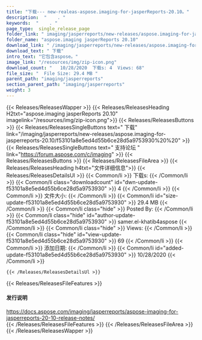 ```yaml
---
title: "下载--- new-realeas-aspose.imaging-for-jasperReports-20.10。" 
description:  "    . " 
keywords:  "    . " 
page_type:  single_release_page
folder_link: " imaging/jasperreports/new-releases/aspose.imaging-for-jasperreports-20.10/"
folder_name: "aspose.imaging jasperReports 20.10"
download_link: " /imaging/jasperreports/new-releases/aspose.imaging-for-jasperreports-20.10/f53101a8e5ed4d55b6ce28d5a9753930"
download_text: " 下载"
intro_text: "它包含aspose。"
image_link: "/resources/img/zip-icon.png"
download_count: "   10/28/2020  下载s: 4  Views: 68"
file_size: "  File Size: 29.4 MB "
parent_path: "imaging/jasperreports"
section_parent_path: "imaging/jasperreports"
weight: 3
---
```


{{< Releases/ReleasesWapper >}}
  {{< Releases/ReleasesHeading H2txt="aspose.imaging jasperReports 20.10" imagelink="/resources/img/zip-icon.png">}}
  {{< Releases/ReleasesButtons >}}
    {{< Releases/ReleasesSingleButtons text=" 下载" link="/imaging/jasperreports/new-releases/aspose.imaging-for-jasperreports-20.10/f53101a8e5ed4d55b6ce28d5a9753930%20%20" >}}
    {{< Releases/ReleasesSingleButtons text=" 支持论坛 " link="https://forum.aspose.com/c/imaging" >}}
  {{< Releases/ReleasesButtons >}}
  {{< Releases/ReleasesFileArea >}}
    {{< Releases/ReleasesHeading h4txt="文件详细信息">}}
    {{< Releases/ReleasesDetailsUl >}}
            {{< Common/li  >}} 下载s: {{< /Common/li >}} 
      {{< Common/li class="downloadcount" id="dwn-update-f53101a8e5ed4d55b6ce28d5a9753930" >}} 4 {{< /Common/li >}} 
      {{< Common/li  >}} 文件大小: {{< /Common/li >}} 
      {{< Common/li id="size-update-f53101a8e5ed4d55b6ce28d5a9753930" >}} 29.4 MB {{< /Common/li >}} 
      {{< Common/li  class="hide" >}} Posted By: {{< /Common/li >}} 
      {{< Common/li class="hide" id="author-update-f53101a8e5ed4d55b6ce28d5a9753930" >}} samer.el-khatib4aspose {{< /Common/li >}} 
      {{< Common/li class="hide"  >}} Views: {{< /Common/li >}} 
      {{< Common/li class="hide" id="view-update-f53101a8e5ed4d55b6ce28d5a9753930" >}} 69 {{< /Common/li >}} 
      {{< Common/li  >}} 添加日期: {{< /Common/li >}} 
      {{< Common/li id="added-update-f53101a8e5ed4d55b6ce28d5a9753930" >}} 10/28/2020 {{< /Common/li >}} 

    {{< /Releases/ReleasesDetailsUl >}}

  {{< Releases/ReleasesFileFeatures >}}
      <h4>发行说明</h4><div><a href="https://docs.aspose.com/imaging/jasperreports/aspose-imaging-for-jasperreports-20-10-release-notes/">https://docs.aspose.com/imaging/jasperreports/aspose-imaging-for-jasperreports-20-10-release-notes/</a></div>
  {{< /Releases/ReleasesFileFeatures >}}
 {{< /Releases/ReleasesFileArea >}}
{{< /Releases/ReleasesWapper >}}


